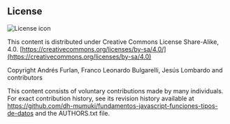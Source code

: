 ## License
![License icon](https://licensebuttons.net/l/by-sa/3.0/88x31.png)

This content is distributed under Creative Commons License Share-Alike, 4.0. [https://creativecommons.org/licenses/by-sa/4.0/](https://creativecommons.org/licenses/by-sa/4.0)

Copyright Andrés Furlan, Franco Leonardo Bulgarelli, Jesús Lombardo and contributors

This content consists of voluntary contributions made by many
individuals. For exact contribution history, see its revision history
available at https://github.com/dh-mumuki/fundamentos-javascript-funciones-tipos-de-datos and the AUTHORS.txt file.


